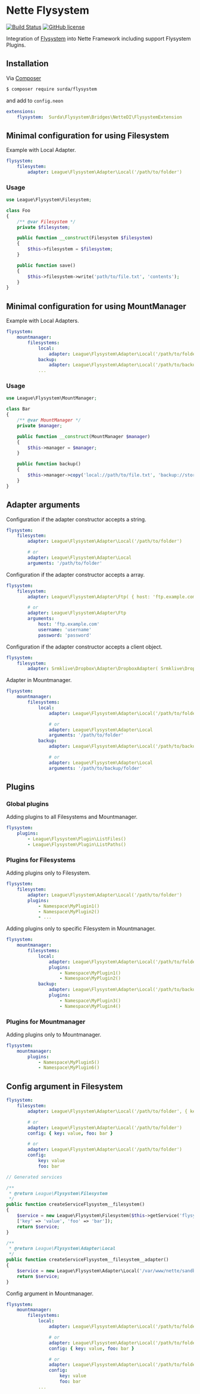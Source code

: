 # Nette Flysystem

[![Build Status](https://travis-ci.org/surda/flysystem.svg?branch=v2.3.0)](https://travis-ci.org/surda/flysystem)
[![GitHub license](https://img.shields.io/badge/license-MIT-blue.svg)](https://raw.githubusercontent.com/surda/flysystem/blob/master/licence.md)

Integration of [Flysystem](https://flysystem.thephpleague.com) into Nette Framework including support Flysystem Plugins.

## Installation

Via [Composer](http://getcomposer.org/)

``` bash
$ composer require surda/flysystem
```
and add to `config.neon`

```yml
extensions:
    flysystem:  Surda\Flysystem\Bridges\NetteDI\FlysystemExtension
```

## Minimal configuration for using Filesystem 

Example with Local Adapter.

```yml
flysystem:
    filesystem:
        adapter: League\Flysystem\Adapter\Local('/path/to/folder')
```

### Usage

```php
use League\Flysystem\Filesystem;

class Foo
{
    /** @var Filesystem */
    private $filesystem;

    public function __construct(Filesystem $filesystem)
    {
        $this->filesystem = $filesystem;
    }

    public function save()
    {
        $this->filesystem->write('path/to/file.txt', 'contents');
    }
}
```

## Minimal configuration for using MountManager

Example with Local Adapters.

```yml
flysystem:
    mountmanager:
        filesystems:
            local:
                adapter: League\Flysystem\Adapter\Local('/path/to/folder')
            backup:
                adapter: League\Flysystem\Adapter\Local('/path/to/backup/folder')
            ...
```

### Usage

```php
use League\Flysystem\MountManager;

class Bar
{
    /** @var MountManager */
    private $manager;

    public function __construct(MountManager $manager)
    {
        $this->manager = $manager;
    }

    public function backup()
    {
        $this->manager->copy('local://path/to/file.txt', 'backup://storage/file.txt');
    }
}
```

## Adapter arguments

Configuration if the adapter constructor accepts a string.

```yml
flysystem:
    filesystem:
        adapter: League\Flysystem\Adapter\Local('/path/to/folder')

        # or
        adapter: League\Flysystem\Adapter\Local
        arguments: '/path/to/folder'
```

Configuration if the adapter constructor accepts a array.

```yml
flysystem:
    filesystem:
        adapter: League\Flysystem\Adapter\Ftp( { host: 'ftp.example.com', username: 'username', password: 'password' } )

        # or
        adapter: League\Flysystem\Adapter\Ftp
        arguments:
            host: 'ftp.example.com'
            username: 'username'
            password: 'password'
```

Configuration if the adapter constructor accepts a client object.

```yml
flysystem:
    filesystem:
        adapter: Srmklive\Dropbox\Adapter\DropboxAdapter( Srmklive\Dropbox\Client\DropboxClient('access_token'), '/' )
```

Adapter in Mountmanager.

```yml
flysystem:
    mountmanager:
        filesystems:
            local:
                adapter: League\Flysystem\Adapter\Local('/path/to/folder')

                # or
                adapter: League\Flysystem\Adapter\Local
                arguments: '/path/to/folder'
            backup:
                adapter: League\Flysystem\Adapter\Local('/path/to/backup/folder')

                # or
                adapter: League\Flysystem\Adapter\Local
                arguments: '/path/to/backup/folder'
```
 
## Plugins

### Global plugins

Adding plugins to all Filesystems and Mountmanager.

```yml
flysystem:
    plugins:
        - League\Flysystem\Plugin\ListFiles()
        - League\Flysystem\Plugin\ListPaths()
```

### Plugins for Filesystems

Adding plugins only to Filesystem.

```yml
flysystem:
    filesystem:
        adapter: League\Flysystem\Adapter\Local('/path/to/folder')
        plugins:
            - Namespace\MyPlugin1()
            - Namespace\MyPlugin2()
            - ...
```

Adding plugins only to specific Filesystem in Mountmanager.

```yml
flysystem:
    mountmanager:
        filesystems:
            local:
                adapter: League\Flysystem\Adapter\Local('/path/to/folder')
                plugins:
                    - Namespace\MyPlugin1()
                    - Namespace\MyPlugin2()
            backup:
                adapter: League\Flysystem\Adapter\Local('/path/to/backup/folder')
                plugins:
                    - Namespace\MyPlugin3()
                    - Namespace\MyPlugin4()
```

### Plugins for Mountmanager

Adding plugins only to Mountmanager.

```yml
flysystem:
    mountmanager:
        plugins:
            - Namespace\MyPlugin5()
            - Namespace\MyPlugin6()
```

## Config argument in Filesystem

```yml
flysystem:
    filesystem:
        adapter: League\Flysystem\Adapter\Local('/path/to/folder', { key: value, foo: bar } )

        # or
        adapter: League\Flysystem\Adapter\Local('/path/to/folder')
        config: { key: value, foo: bar }

        # or
        adapter: League\Flysystem\Adapter\Local('/path/to/folder')
        config: 
            key: value
            foo: bar
```

```php
// Generated services

/**
 * @return League\Flysystem\Filesystem
 */
public function createServiceFlysystem__filesystem()
{
    $service = new League\Flysystem\Filesystem($this->getService('flysystem.filesystem.adapter'),
	['key' => 'value', 'foo' => 'bar']);
    return $service;
}

/**
 * @return League\Flysystem\Adapter\Local
 */
public function createServiceFlysystem__filesystem__adapter()
{
    $service = new League\Flysystem\Adapter\Local('/var/www/nette/sandbox/www/files');
    return $service;
}
```

Config argument in Mountmanager.

```yml
flysystem:
    mountmanager:
        filesystems:
            local:
                adapter: League\Flysystem\Adapter\Local('/path/to/folder', { key: value, foo: bar } )

                # or
                adapter: League\Flysystem\Adapter\Local('/path/to/folder')
                config: { key: value, foo: bar }

                # or
                adapter: League\Flysystem\Adapter\Local('/path/to/folder')
                config: 
                    key: value
                    foo: bar
            ...
```

